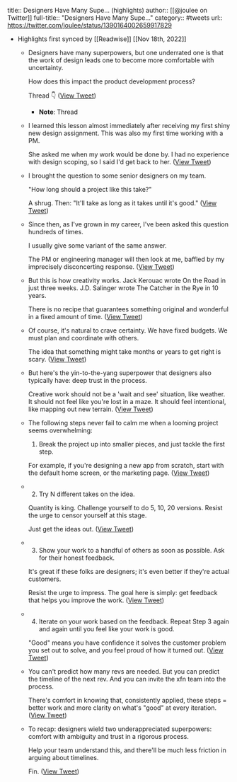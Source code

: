 title:: Designers Have Many Supe... (highlights)
author:: [[@joulee on Twitter]]
full-title:: "Designers Have Many Supe..."
category:: #tweets
url:: https://twitter.com/joulee/status/1390164002659917829

- Highlights first synced by [[Readwise]] [[Nov 18th, 2022]]
	- Designers have many superpowers, but one underrated one is that the work of design leads one to become more comfortable with uncertainty.
	  
	  How does this impact the product development process?
	  
	  Thread 👇 ([View Tweet](https://twitter.com/joulee/status/1390160651599843344))
		- **Note**: Thread
	- I learned this lesson almost immediately after receiving my first shiny new design assignment. This was also my first time working with a PM. 
	  
	  She asked me when my work would be done by. I had no experience with design scoping, so I said I'd get back to her. ([View Tweet](https://twitter.com/joulee/status/1390160652337967105))
	- I brought the question to some senior designers on my team. 
	  
	  "How long should a project like this take?"
	  
	  A shrug. Then: "It'll take as long as it takes until it's good." ([View Tweet](https://twitter.com/joulee/status/1390160653139070978))
	- Since then, as I've grown in my career, I've been asked this question hundreds of times.
	  
	  I usually give some variant of the same answer.
	  
	  The PM or engineering manager will then look at me, baffled by my imprecisely disconcerting response. ([View Tweet](https://twitter.com/joulee/status/1390160653994774530))
	- But this is how creativity works. Jack Kerouac wrote On the Road in just three weeks. J.D. Salinger wrote The Catcher in the Rye in 10 years. 
	  
	  There is no recipe that guarantees something original and wonderful in a fixed amount of time. ([View Tweet](https://twitter.com/joulee/status/1390160654770737152))
	- Of course, it's natural to crave certainty. We have fixed budgets. We must plan and coordinate with others.
	  
	  The idea that something might take months or years to get right is scary. ([View Tweet](https://twitter.com/joulee/status/1390160655538278403))
	- But here's the yin-to-the-yang superpower that designers also typically have: deep trust in the process.
	  
	  Creative work should not be a 'wait and see' situation, like weather.
	  It should not feel like you're lost in a maze.
	  It should feel intentional, like mapping out new terrain. ([View Tweet](https://twitter.com/joulee/status/1390160656309968904))
	- The following steps never fail to calm me when a looming project seems overwhelming:
	  
	  1) Break the project up into smaller pieces, and just tackle the first step.
	  
	  For example, if you're designing a new app from scratch, start with the default home screen, or the marketing page. ([View Tweet](https://twitter.com/joulee/status/1390160657048244227))
	- 2) Try N different takes on the idea.
	  
	  Quantity is king. Challenge yourself to do 5, 10, 20 versions. Resist the urge to censor yourself at this stage. 
	  
	  Just get the ideas out. ([View Tweet](https://twitter.com/joulee/status/1390163999124189200))
	- 3) Show your work to a handful of others as soon as possible. Ask for their honest feedback.
	  
	  It's great if these folks are designers; it's even better if they're actual customers.
	  
	  Resist the urge to impress. The goal here is simply: get feedback that helps you improve the work. ([View Tweet](https://twitter.com/joulee/status/1390164000042745859))
	- 4) Iterate on your work based on the feedback. Repeat Step 3 again and again until you feel like your work is good.
	  
	  "Good" means you have confidence it solves the customer problem you set out to solve, and you feel proud of how it turned out. ([View Tweet](https://twitter.com/joulee/status/1390164000969674752))
	- You can't predict how many revs are needed. But you can predict the timeline of the next rev. And you can invite the xfn team into the process.
	  
	  There's comfort in knowing that, consistently applied, these steps = better work and more clarity on what's "good" at every iteration. ([View Tweet](https://twitter.com/joulee/status/1390164001837895683))
	- To recap: designers wield two underappreciated superpowers: comfort with ambiguity and trust in a rigorous process. 
	  
	  Help your team understand this, and there'll be much less friction in arguing about timelines.
	  
	  Fin. ([View Tweet](https://twitter.com/joulee/status/1390164002659917829))